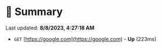 # 📖 Summary
Last updated: **8/8/2023, 4:27:18 AM**

- `GET` [https://google.com](https://google.com) - **Up** (223ms)
